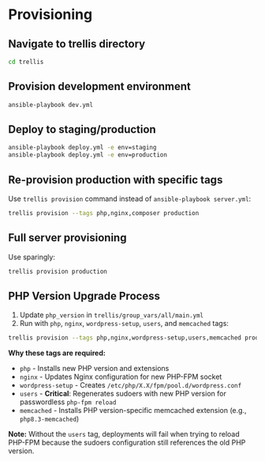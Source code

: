 # Provisioning

## Navigate to trellis directory

```bash
cd trellis
```

## Provision development environment

```bash
ansible-playbook dev.yml
```

## Deploy to staging/production

```bash
ansible-playbook deploy.yml -e env=staging
ansible-playbook deploy.yml -e env=production
```

## Re-provision production with specific tags

Use `trellis provision` command instead of `ansible-playbook server.yml`:

```bash
trellis provision --tags php,nginx,composer production
```

## Full server provisioning

Use sparingly:

```bash
trellis provision production
```

## PHP Version Upgrade Process

1. Update `php_version` in `trellis/group_vars/all/main.yml`
2. Run with `php`, `nginx`, `wordpress-setup`, `users`, and `memcached` tags:

```bash
trellis provision --tags php,nginx,wordpress-setup,users,memcached production
```

**Why these tags are required:**
- `php` - Installs new PHP version and extensions
- `nginx` - Updates Nginx configuration for new PHP-FPM socket
- `wordpress-setup` - Creates `/etc/php/X.X/fpm/pool.d/wordpress.conf`
- `users` - **Critical**: Regenerates sudoers with new PHP version for passwordless `php-fpm reload`
- `memcached` - Installs PHP version-specific memcached extension (e.g., `php8.3-memcached`)

**Note:** Without the `users` tag, deployments will fail when trying to reload PHP-FPM because the sudoers configuration still references the old PHP version.
